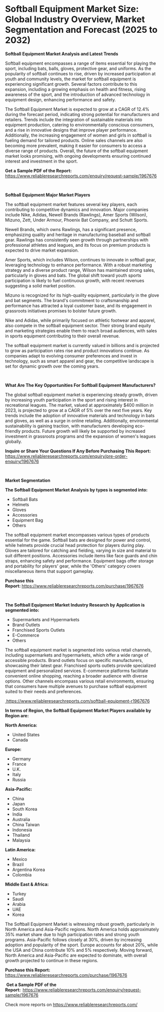 <p><h1>Softball Equipment Market Size: Global Industry Overview, Market Segmentation and Forecast (2025 to 2032)</h1></p><p><strong>Softball Equipment Market Analysis and Latest Trends</strong></p>
<p><p>Softball equipment encompasses a range of items essential for playing the sport, including bats, balls, gloves, protective gear, and uniforms. As the popularity of softball continues to rise, driven by increased participation at youth and community levels, the market for softball equipment is experiencing significant growth. Several factors contribute to this expansion, including a growing emphasis on health and fitness, rising awareness of the sport, and the introduction of advanced technology in equipment design, enhancing performance and safety.</p><p>The Softball Equipment Market is expected to grow at a CAGR of 12.4% during the forecast period, indicating strong potential for manufacturers and retailers. Trends include the integration of sustainable materials into equipment production, catering to environmentally conscious consumers, and a rise in innovative designs that improve player performance. Additionally, the increasing engagement of women and girls in softball is fueling demand for tailored products. Online sales channels are also becoming more prevalent, making it easier for consumers to access a diverse range of products. Overall, the future of the softball equipment market looks promising, with ongoing developments ensuring continued interest and investment in the sport.</p></p>
<p><strong>Get a Sample PDF of the Report:&nbsp;</strong> <a href="https://www.reliableresearchreports.com/enquiry/request-sample/1967676?utm_campaign=2328&utm_medium=2&utm_source=Github&utm_content=ia&utm_term=08022025&utm_id=softball-equipment">https://www.reliableresearchreports.com/enquiry/request-sample/1967676</a></p>
<p>&nbsp;</p>
<p><strong>Softball Equipment Major Market Players</strong></p>
<p><p>The softball equipment market features several key players, each contributing to competitive dynamics and innovation. Major companies include Nike, Adidas, Newell Brands (Rawlings), Amer Sports (Wilson), Mizuno, Zett, Under Armour, Phoenix Bat Company, and Schutt Sports. </p><p>Newell Brands, which owns Rawlings, has a significant presence, emphasizing quality and heritage in manufacturing baseball and softball gear. Rawlings has consistently seen growth through partnerships with professional athletes and leagues, and its focus on premium products is expected to drive market expansion.</p><p>Amer Sports, which includes Wilson, continues to innovate in softball gear, leveraging technology to enhance performance. With a robust marketing strategy and a diverse product range, Wilson has maintained strong sales, particularly in gloves and bats. The global shift toward youth sports participation is likely to fuel continuous growth, with recent revenues suggesting a solid market position.</p><p>Mizuno is recognized for its high-quality equipment, particularly in the glove and bat segments. The brand's commitment to craftsmanship and performance has attracted a loyal customer base, and its engagement in grassroots initiatives promises to bolster future growth.</p><p>Nike and Adidas, while primarily focused on athletic footwear and apparel, also compete in the softball equipment sector. Their strong brand equity and marketing strategies enable them to reach broad audiences, with sales in sports equipment contributing to their overall revenue.</p><p>The softball equipment market is currently valued in billions and is projected to grow as participation rates rise and product innovations continue. As companies adapt to evolving consumer preferences and invest in technology, such as smart apparel and gear, the competitive landscape is set for dynamic growth over the coming years.</p></p>
<p>&nbsp;</p>
<p><strong>What Are The Key Opportunities For Softball Equipment Manufacturers?</strong></p>
<p><p>The global softball equipment market is experiencing steady growth, driven by increasing youth participation in the sport and rising interest in recreational leagues. The market, valued at approximately $400 million in 2023, is projected to grow at a CAGR of 5% over the next five years. Key trends include the adoption of innovative materials and technology in bats and gloves, as well as a surge in online retailing. Additionally, environmental sustainability is gaining traction, with manufacturers developing eco-friendly products. Future growth will likely be supported by increased investment in grassroots programs and the expansion of women's leagues globally.</p></p>
<p><strong>Inquire or Share Your Questions If Any Before Purchasing This Report:</strong> <a href="https://www.reliableresearchreports.com/enquiry/pre-order-enquiry/1967676?utm_campaign=2328&utm_medium=2&utm_source=Github&utm_content=ia&utm_term=08022025&utm_id=softball-equipment">https://www.reliableresearchreports.com/enquiry/pre-order-enquiry/1967676</a></p>
<p>&nbsp;</p>
<p><strong>Market Segmentation</strong></p>
<p><strong>The Softball Equipment Market Analysis by types is segmented into:</strong></p>
<p><ul><li>Softball Bats</li><li>Helmets</li><li>Gloves</li><li>Accessories</li><li>Equipment Bag</li><li>Others</li></ul></p>
<p><p>The softball equipment market encompasses various types of products essential for the game. Softball bats are designed for power and control, while helmets provide crucial head protection for players during play. Gloves are tailored for catching and fielding, varying in size and material to suit different positions. Accessories include items like face guards and chin straps, enhancing safety and performance. Equipment bags offer storage and portability for players' gear, while the 'Others' category covers miscellaneous items that support gameplay.</p></p>
<p><strong>Purchase this Report:&nbsp;</strong><a href="https://www.reliableresearchreports.com/purchase/1967676?utm_campaign=2328&utm_medium=2&utm_source=Github&utm_content=ia&utm_term=08022025&utm_id=softball-equipment">https://www.reliableresearchreports.com/purchase/1967676</a></p>
<p>&nbsp;</p>
<p><strong>The Softball Equipment Market Industry Research by Application is segmented into:</strong></p>
<p><ul><li>Supermarkets and Hypermarkets</li><li>Brand Outlets</li><li>Franchised Sports Outlets</li><li>E-Commerce</li><li>Others</li></ul></p>
<p><p>The softball equipment market is segmented into various retail channels, including supermarkets and hypermarkets, which offer a wide range of accessible products. Brand outlets focus on specific manufacturers, showcasing their latest gear. Franchised sports outlets provide specialized equipment and personalized services. E-commerce platforms facilitate convenient online shopping, reaching a broader audience with diverse options. Other channels encompass various retail environments, ensuring that consumers have multiple avenues to purchase softball equipment suited to their needs and preferences.</p></p>
<p><a href="https://www.reliableresearchreports.com/softball-equipment-r1967676?utm_campaign=2328&utm_medium=2&utm_source=Github&utm_content=ia&utm_term=08022025&utm_id=softball-equipment">&nbsp;https://www.reliableresearchreports.com/softball-equipment-r1967676</a></p>
<p><strong>In terms of Region, the Softball Equipment Market Players available by Region are:</strong></p>
<p>
    <p> <strong> North America: </strong>
        <ul>
            <li>United States</li>
            <li>Canada</li>
        </ul>
        </p> 
    <p> <strong> Europe: </strong>
        <ul>
            <li>Germany</li>
            <li>France</li>
            <li>U.K.</li>
            <li>Italy</li>
            <li>Russia</li>
        </ul>
        </p> 
    <p> <strong> Asia-Pacific: </strong>
        <ul>
            <li>China</li>
            <li>Japan</li>
            <li>South Korea</li>
            <li>India</li>
            <li>Australia</li>
            <li>China Taiwan</li>
            <li>Indonesia</li>
            <li>Thailand</li>
            <li>Malaysia</li>
        </ul>
        </p> 
    <p> <strong> Latin America: </strong>
        <ul>
            <li>Mexico</li>
            <li>Brazil</li>
            <li>Argentina Korea</li>
            <li>Colombia</li>
        </ul>
        </p> 
    <p> <strong> Middle East & Africa: </strong>
        <ul>
            <li>Turkey</li>
            <li>Saudi</li>
            <li>Arabia</li>
            <li>UAE</li>
            <li>Korea</li>
        </ul>
    </p>
    </p>
<p><p>The Softball Equipment Market is witnessing robust growth, particularly in North America and Asia-Pacific regions. North America holds approximately 35% market share due to high participation rates and strong youth programs. Asia-Pacific follows closely at 30%, driven by increasing adoption and popularity of the sport. Europe accounts for about 20%, while the USA and China contribute 10% and 5% respectively. Moving forward, North America and Asia-Pacific are expected to dominate, with overall growth projected to continue in these regions.</p></p>
<p><strong>Purchase this Report: </strong><a href="https://www.reliableresearchreports.com/purchase/1967676?utm_campaign=2328&utm_medium=2&utm_source=Github&utm_content=ia&utm_term=08022025&utm_id=softball-equipment">https://www.reliableresearchreports.com/purchase/1967676</a></p>
<p>&nbsp;<strong>Get a Sample PDF of the Report:&nbsp;&nbsp;</strong><a href="https://www.reliableresearchreports.com/enquiry/request-sample/1967676?utm_campaign=2328&utm_medium=2&utm_source=Github&utm_content=ia&utm_term=08022025&utm_id=softball-equipment">https://www.reliableresearchreports.com/enquiry/request-sample/1967676</a></p>
<p><strong></strong></p>
<p>Check more reports on <a href="https://www.reliableresearchreports.com/?utm_campaign=2328&utm_medium=2&utm_source=Github&utm_content=ia&utm_term=08022025&utm_id=softball-equipment">https://www.reliableresearchreports.com/</a></p>